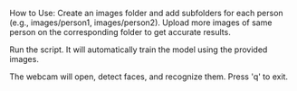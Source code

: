 How to Use:
Create an images folder and add subfolders for each person (e.g., images/person1, images/person2). Upload more images of same person on the corresponding folder to get accurate results.

Run the script. It will automatically train the model using the provided images.

The webcam will open, detect faces, and recognize them. Press 'q' to exit.
